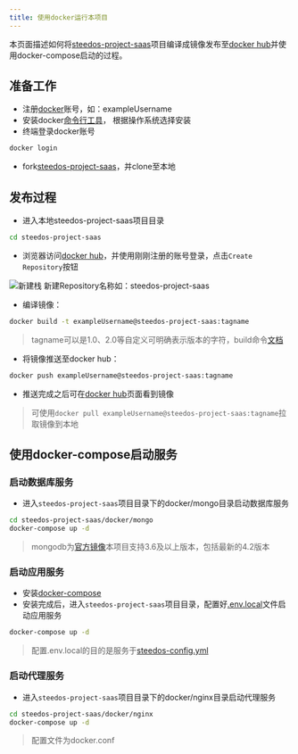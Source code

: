 ```yaml
---
title: 使用docker运行本项目
---
```


本页面描述如何将[steedos-project-saas](https://github.com/steedos/steedos-project-saas)项目编译成镜像发布至[docker hub](https://hub.docker.com/)并使用docker-compose启动的过程。

## 准备工作

- 注册[docker](https://www.docker.com/)账号，如：exampleUsername
- 安装docker[命令行工具](https://docs.docker.com/get-docker/)， 根据操作系统选择安装
- 终端登录docker账号
```bash
docker login
```
- fork[steedos-project-saas](https://github.com/steedos/steedos-project-saas)，并clone至本地

## 发布过程
- 进入本地steedos-project-saas项目目录
```bash
cd steedos-project-saas
```
- 浏览器访问[docker hub](https://hub.docker.com/)，并使用刚刚注册的账号登录，点击`Create Repository`按钮

![新建栈](/assets/docker/新建栈.png)
新建Repository名称如：steedos-project-saas
- 编译镜像：
```bash
docker build -t exampleUsername@steedos-project-saas:tagname
```
> tagname可以是1.0、2.0等自定义可明确表示版本的字符，build命令[文档](https://docs.docker.com/engine/reference/commandline/build/)
- 将镜像推送至docker hub：
```bash
docker push exampleUsername@steedos-project-saas:tagname
```
- 推送完成之后可在[docker hub](https://hub.docker.com/)页面看到镜像
> 可使用`docker pull exampleUsername@steedos-project-saas:tagname`拉取镜像到本地

## 使用docker-compose启动服务
### 启动数据库服务
- 进入`steedos-project-saas`项目目录下的docker/mongo目录启动数据库服务
```bash
cd steedos-project-saas/docker/mongo
docker-compose up -d
```
> mongodb为[官方镜像](https://hub.docker.com/_/mongo)本项目支持3.6及以上版本，包括最新的4.2版本

### 启动应用服务
- 安装[docker-compose](https://docs.docker.com/compose/install/)
- 安装完成后，进入`steedos-project-saas`项目目录，配置好[.env.local](https://developer.steedos.com/developer/env)文件启动应用服务
```bash
docker-compose up -d
```
> 配置.env.local的目的是服务于[steedos-config.yml](https://developer.steedos.com/developer/steedos_config)

### 启动代理服务
- 进入`steedos-project-saas`项目目录下的docker/nginx目录启动代理服务
```bash
cd steedos-project-saas/docker/nginx
docker-compose up -d
```
> 配置文件为docker.conf